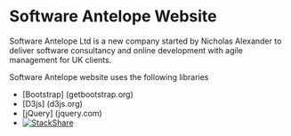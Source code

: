 # Software Antelope Website

Software Antelope Ltd is a new company started by Nicholas Alexander to deliver software consultancy and online development with agile management for UK clients.

Software Antelope website uses the following libraries

* [Bootstrap] (getbootstrap.org)
* [D3js] (d3js.org)
* [jQuery] (jquery.com)
* [![StackShare](http://img.shields.io/badge/tech-stack-0690fa.svg?style=flat)](http://stackshare.io/softwareantelope/http-slash-slash-softwareantelope-com)
